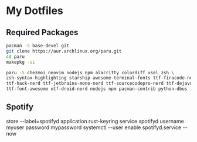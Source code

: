 # My Dotfiles

## Required Packages
```bash
pacman -S base-devel git
git clone https://aur.archlinux.org/paru.git
cd paru
makepkg -si
```

```bash
paru -S chezmoi neovim nodejs npm alacritty colordiff xsel zsh \
zsh-syntax-highlighting starship awesome-terminal-fonts ttf-firacode-nerd \
ttf-hack-nerd ttf-jetbrains-mono-nerd ttf-sourcecodepro-nerd ttf-dejavu-nerd \
ttf-font-awesome otf-droid-nerd nodejs npm pacman-contrib python-dbus
```

## Spotify
store --label=spotifyd application rust-keyring service spotifyd username myuser password mypassword
systemctl --user enable spotifyd.service --now
